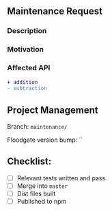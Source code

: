 ## Maintenance Request

<!-- Describe the maintenance request -->
### Description

<!-- Why should this maintenance be made -->
### Motivation

<!-- Outline the affected code -->
### Affected API

```diff
+ addition
- subtraction
```

## Project Management 

<!-- Branch on which the feature is being developed
	- Add camelCased feature name after the '/'
	- Keep it simple, yet descriptive
	- Please only use letters
-->
Branch: `maintenance/`
<!-- Version that Floodgate is to be bumped to
	- Follows SemVer (https://semver.org/)
	- Patch x.x.0: backwards-compatible bug fixes
	- Only Patches should be used for maintenance
-->
Floodgate version bump: ``

<!-- 
	Things to do before the feature PR can be merged
	- Be descriptive
	- Include low-level code additions/removals
	- Include testing steps and types
	- Any new checklist items should come *before* the following list
-->
## Checklist:
- [ ] Relevant tests written and pass
- [ ] Merge into `master`
- [ ] Dist files built
- [ ] Published to npm
